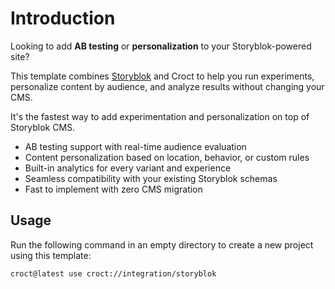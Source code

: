 # Introduction

Looking to add **AB testing** or **personalization** to your Storyblok-powered site?

This template combines [Storyblok](https://www.storyblok.com?utm_source=croct) and Croct to help you run experiments,
personalize content by audience, and analyze results without changing your CMS.

It's the fastest way to add experimentation and personalization on top of Storyblok CMS.

* AB testing support with real-time audience evaluation
* Content personalization based on location, behavior, or custom rules
* Built-in analytics for every variant and experience
* Seamless compatibility with your existing Storyblok schemas
* Fast to implement with zero CMS migration

## Usage

Run the following command in an empty directory to create a new project using this template:

```croct-cmd
croct@latest use croct://integration/storyblok
```
